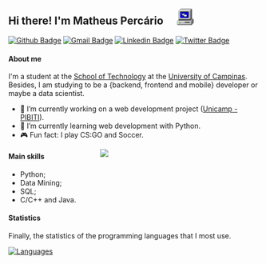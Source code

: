 ## Hi there! I'm Matheus Percário &nbsp;&nbsp;&nbsp; <img src="https://github.com/TheDudeThatCode/TheDudeThatCode/blob/master/Assets/PC.gif" width="38">

[![Github Badge](https://img.shields.io/badge/-Github-000?style=flat-square&logo=Github&logoColor=white&link=https://github.com/matheuspercario)](https://github.com/matheuspercario)
[![Gmail Badge](https://img.shields.io/badge/-Gmail-c14438?style=flat-square&logo=Gmail&logoColor=white&link=mailto:matheuspercario@gmail.com)](mailto:matheuspercario@gmail.com)
[![Linkedin Badge](https://img.shields.io/badge/-LinkedIn-blue?style=flat-square&logo=Linkedin&logoColor=white&link=https://www.linkedin.com/in/matheuspercario/)](https://www.linkedin.com/in/matheus-percario-757868169/)
[![Twitter Badge](https://img.shields.io/badge/-Twitter-1ca0f1?style=flat-square&labelColor=1ca0f1&logo=twitter&logoColor=white&link=https://twitter.com/fagnerpsantos)](https://twitter.com/matheuspercario)


#### About me
I'm a student at the [School of Technology](https://www.ft.unicamp.br) at the [University of Campinas](https://www.unicamp.br). Besides, I am studying to be a {backend, frontend and mobile} developer or maybe a data scientist.

- 🔭 I’m currently working on a web development project ([Unicamp - PIBITI](https://www.prp.unicamp.br/pt-br/pibiti)).
- 🌱 I’m currently learning web development with Python.
- 🎮 Fun fact: I play CS:GO and Soccer.

<img align="right" src="https://octodex.github.com/images/labtocat.png" width="320">

#### Main skills
- Python;
- Data Mining;
- SQL;
- C/C++ and Java.



#### Statistics
Finally, the statistics of the programming languages ​​that I most use.

[![Languages](https://github-readme-stats.vercel.app/api/top-langs/?username=matheuspercario&layout=compact)](https://github.com/matheuspercario)


<!--

- 🔭 I’m currently working on ...
- 🌱 I’m currently learning ...
- 👯 I’m looking to collaborate on ...
- 🤔 I’m looking for help with ...
- 💬 Ask me about ...
- 📫 How to reach me: ...
- 😄 Pronouns: ...
- ⚡ Fun fact: ...

-->
